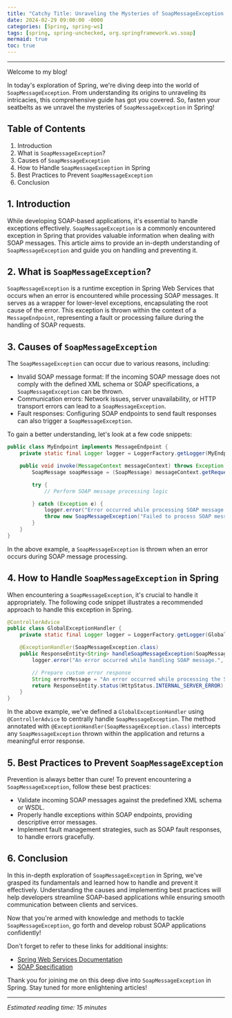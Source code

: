 ```yaml
---
title: "Catchy Title: Unraveling the Mysteries of SoapMessageException in Spring"
date: 2024-02-29 09:00:00 -0000
categories: [Spring, spring-ws]
tags: [spring, spring-unchecked, org.springframework.ws.soap]
mermaid: true
toc: true
---
```



---

Welcome to my blog!

In today's exploration of Spring, we're diving deep into the world of `SoapMessageException`. From understanding its origins to unraveling its intricacies, this comprehensive guide has got you covered. So, fasten your seatbelts as we unravel the mysteries of `SoapMessageException` in Spring!

## Table of Contents
1. Introduction
2. What is `SoapMessageException`?
3. Causes of `SoapMessageException`
4. How to Handle `SoapMessageException` in Spring
5. Best Practices to Prevent `SoapMessageException`
6. Conclusion

## 1. Introduction
While developing SOAP-based applications, it's essential to handle exceptions effectively. `SoapMessageException` is a commonly encountered exception in Spring that provides valuable information when dealing with SOAP messages. This article aims to provide an in-depth understanding of `SoapMessageException` and guide you on handling and preventing it.

## 2. What is `SoapMessageException`?
`SoapMessageException` is a runtime exception in Spring Web Services that occurs when an error is encountered while processing SOAP messages. It serves as a wrapper for lower-level exceptions, encapsulating the root cause of the error. This exception is thrown within the context of a `MessageEndpoint`, representing a fault or processing failure during the handling of SOAP requests.

## 3. Causes of `SoapMessageException`
The `SoapMessageException` can occur due to various reasons, including:

- Invalid SOAP message format: If the incoming SOAP message does not comply with the defined XML schema or SOAP specifications, a `SoapMessageException` can be thrown.
- Communication errors: Network issues, server unavailability, or HTTP transport errors can lead to a `SoapMessageException`.
- Fault responses: Configuring SOAP endpoints to send fault responses can also trigger a `SoapMessageException`.

To gain a better understanding, let's look at a few code snippets:

```java
public class MyEndpoint implements MessageEndpoint {
    private static final Logger logger = LoggerFactory.getLogger(MyEndpoint.class);

    public void invoke(MessageContext messageContext) throws Exception {
        SoapMessage soapMessage = (SoapMessage) messageContext.getRequest();

        try {
            // Perform SOAP message processing logic

        } catch (Exception e) {
            logger.error("Error occurred while processing SOAP message.", e);
            throw new SoapMessageException("Failed to process SOAP message.", e);
        }
    }
}
```

In the above example, a `SoapMessageException` is thrown when an error occurs during SOAP message processing.

## 4. How to Handle `SoapMessageException` in Spring
When encountering a `SoapMessageException`, it's crucial to handle it appropriately. The following code snippet illustrates a recommended approach to handle this exception in Spring.

```java
@ControllerAdvice
public class GlobalExceptionHandler {
    private static final Logger logger = LoggerFactory.getLogger(GlobalExceptionHandler.class);

    @ExceptionHandler(SoapMessageException.class)
    public ResponseEntity<String> handleSoapMessageException(SoapMessageException exception) {
        logger.error("An error occurred while handling SOAP message.", exception);

        // Prepare custom error response
        String errorMessage = "An error occurred while processing the SOAP message.";
        return ResponseEntity.status(HttpStatus.INTERNAL_SERVER_ERROR).body(errorMessage);
    }
}
```

In the above example, we've defined a `GlobalExceptionHandler` using `@ControllerAdvice` to centrally handle `SoapMessageException`. The method annotated with `@ExceptionHandler(SoapMessageException.class)` intercepts any `SoapMessageException` thrown within the application and returns a meaningful error response.

## 5. Best Practices to Prevent `SoapMessageException`
Prevention is always better than cure! To prevent encountering a `SoapMessageException`, follow these best practices:

- Validate incoming SOAP messages against the predefined XML schema or WSDL.
- Properly handle exceptions within SOAP endpoints, providing descriptive error messages.
- Implement fault management strategies, such as SOAP fault responses, to handle errors gracefully.

## 6. Conclusion
In this in-depth exploration of `SoapMessageException` in Spring, we've grasped its fundamentals and learned how to handle and prevent it effectively. Understanding the causes and implementing best practices will help developers streamline SOAP-based applications while ensuring smooth communication between clients and services.

Now that you're armed with knowledge and methods to tackle `SoapMessageException`, go forth and develop robust SOAP applications confidently!

Don't forget to refer to these links for additional insights:
- [Spring Web Services Documentation](https://docs.spring.io/spring-ws/docs/current/reference/)
- [SOAP Specification](https://www.w3.org/TR/soap/)

Thank you for joining me on this deep dive into `SoapMessageException` in Spring. Stay tuned for more enlightening articles!

---

*Estimated reading time: 15 minutes*